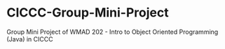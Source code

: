 # CICCC-Group-Mini-Project
Group Mini Project of WMAD 202 - Intro to Object Oriented Programming (Java) in CICCC
